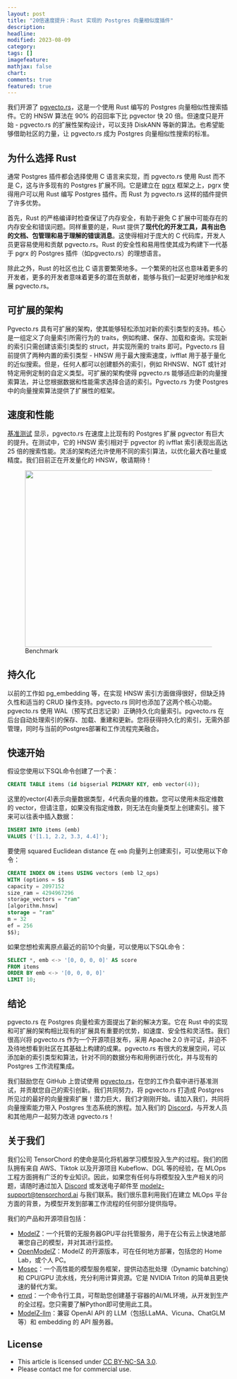 ```yaml
---
layout: post
title: "20倍速度提升：Rust 实现的 Postgres 向量相似度插件"
description: 
headline:
modified: 2023-08-09
category: 
tags: []
imagefeature:
mathjax: false
chart:
comments: true
featured: true
---
```


我们开源了 [pgvecto.rs](https://github.com/tensorchord/pgvecto.rs)，这是一个使用 Rust 编写的 Postgres 向量相似性搜索插件。它的 HNSW 算法在 90% 的召回率下比 pgvector 快 20 倍。但速度只是开始 - pgvecto.rs 的扩展性架构设计，可以支持 DiskANN 等新的算法。也希望能够借助社区的力量，让 pgvecto.rs 成为 Postgres 向量相似性搜索的标准。

## 为什么选择 Rust

通常 Postgres 插件都会选择使用 C 语言来实现，而 pgvecto.rs 使用  Rust 而不是 C，这与许多现有的 Postgres 扩展不同。它是建立在 [pgrx](https://github.com/tcdi/pgrx) 框架之上，pgrx 使得用户可以用 Rust 编写 Postgres 插件。而 Rust 为 pgvecto.rs 这样的插件提供了许多优势。

首先，Rust 的严格编译时检查保证了内存安全，有助于避免 C 扩展中可能存在的内存安全和错误问题。同样重要的是，Rust 提供了**现代化的开发工具，具有出色的文档、包管理和易于理解的错误消息**。这使得相对于庞大的 C 代码库，开发人员更容易使用和贡献 pgvecto.rs。Rust 的安全性和易用性使其成为构建下一代基于 pgrx 的 Postgres 插件（如pgvecto.rs）的理想语言。

除此之外，Rust 的社区也比 C 语言要繁荣地多。一个繁荣的社区也意味着更多的开发者，更多的开发者意味着更多的潜在贡献者，能够与我们一起更好地维护和发展 pgvecto.rs。

## 可扩展的架构

Pgvecto.rs 具有可扩展的架构，使其能够轻松添加对新的索引类型的支持。核心是一组定义了向量索引所需行为的 traits，例如构建、保存、加载和查询。实现新的索引只需创建该索引类型的 struct，并实现所需的 traits 即可。Pgvecto.rs 目前提供了两种内置的索引类型 - HNSW 用于最大搜索速度，ivfflat 用于基于量化的近似搜索。但是，任何人都可以创建额外的索引，例如 RHNSW、NGT 或针对特定用例定制的自定义类型。可扩展的架构使得 pgvecto.rs 能够适应新的向量搜索算法，并让您根据数据和性能需求选择合适的索引。Pgvecto.rs 为使 Postgres 中的向量搜索算法提供了扩展性的框架。

## 速度和性能

[基准测试](https://github.com/usamoi/pgvecto.rs-bench) 显示，pgvecto.rs 在速度上比现有的 Postgres 扩展 pgvector 有巨大的提升。在测试中，它的 HNSW 索引相对于 pgvector 的 ivfflat 索引表现出高达 25 倍的搜索性能。灵活的架构还允许使用不同的索引算法，以优化最大吞吐量或精度。我们目前正在开发量化的 HNSW，敬请期待！

<figure>
	<img src="https://hackmd.io/_uploads/SyOOvsC5n.png" height="400" width="800">
    <figcaption>Benchmark</figcaption>
</figure>

## 持久化

以前的工作如 pg_embedding 等，在实现 HNSW 索引方面做得很好，但缺乏持久性和适当的 CRUD 操作支持。pgvecto.rs 同时也添加了这两个核心功能。pgvecto.rs 使用 WAL（预写式日志记录）正确持久化向量索引。pgvecto.rs 在后台自动处理索引的保存、加载、重建和更新。您将获得持久化的索引，无需外部管理，同时与当前的Postgres部署和工作流程完美融合。

## 快速开始

假设您使用以下SQL命令创建了一个表：

```sql
CREATE TABLE items (id bigserial PRIMARY KEY, emb vector(4));
```

这里的vector(4)表示向量数据类型，4代表向量的维数。您可以使用未指定维数的 vector，但请注意，如果没有指定维数，则无法在向量类型上创建索引。接下来可以往表中插入数据：

```sql
INSERT INTO items (emb)
VALUES ('[1.1, 2.2, 3.3, 4.4]');
```

要使用 squared Euclidean distance 在 `emb` 向量列上创建索引，可以使用以下命令：

```sql
CREATE INDEX ON items USING vectors (emb l2_ops)
WITH (options = $$
capacity = 2097152
size_ram = 4294967296
storage_vectors = "ram"
[algorithm.hnsw]
storage = "ram"
m = 32
ef = 256
$$);
```

如果您想检索离原点最近的前10个向量，可以使用以下SQL命令：

```sql
SELECT *, emb <-> '[0, 0, 0, 0]' AS score
FROM items
ORDER BY emb <-> '[0, 0, 0, 0]'
LIMIT 10;
```

## 结论

pgvecto.rs 在 Postgres 向量检索方面提出了新的解决方案。它在 Rust 中的实现和可扩展的架构相比现有的扩展具有重要的优势，如速度、安全性和灵活性。我们很高兴将 pgvecto.rs 作为一个开源项目发布，采用 Apache 2.0 许可证，并迫不及待地想看到社区在其基础上构建的成果。pgvecto.rs 有很大的发展空间，可以添加新的索引类型和算法，针对不同的数据分布和用例进行优化，并与现有的 Postgres 工作流程集成。

我们鼓励您在 GitHub 上尝试使用 [pgvecto.rs](https://github.com/tensorchord/pgvecto.rs)，在您的工作负载中进行基准测试，并贡献您自己的索引创新。我们共同努力，将 pgvecto.rs 打造成 Postgres 所见过的最好的向量搜索扩展！潜力巨大，我们才刚刚开始。请加入我们，共同将向量搜索能力带入 Postgres 生态系统的旅程。加入我们的 [Discord](https://discord.gg/KqswhpVgdU)，与开发人员和其他用户一起努力改进 pgvecto.rs！

## 关于我们

我们公司 TensorChord 的使命是简化将机器学习模型投入生产的过程。我们的团队拥有来自 AWS、Tiktok 以及开源项目 Kubeflow、DGL 等的经验，在 MLOps 工程方面拥有广泛的专业知识。因此，如果您有任何与将模型投入生产相关的问题，请随时通过加入 [Discord](https://discord.gg/KqswhpVgdU) 或发送电子邮件至 modelz-support@tensorchord.ai 与我们联系。我们很乐意利用我们在建立 MLOps 平台方面的背景，为模型开发到部署工作流程的任何部分提供指导。

我们的产品和开源项目包括：

- [ModelZ](https://modelz.ai/)：一个托管的无服务器GPU平台托管服务，用于在公有云上快速地部署您自己的模型，并对其进行监控。
- [OpenModelZ](https://github.com/tensorchord/openmodelz)：ModelZ 的开源版本，可在任何地方部署，包括您的 Home Lab，或个人 PC。
- [Mosec](https://github.com/mosecorg/mosec)：一个高性能的模型服务框架，提供动态批处理（Dynamic batching）和 CPU/GPU 流水线，充分利用计算资源。它是 NVIDIA Triton 的简单且更快速的替代方案。
- [envd](https://github.com/tensorchord/envd)：一个命令行工具，可帮助您创建基于容器的AI/ML环境，从开发到生产的全过程。您只需要了解Python即可使用此工具。
- [ModelZ-llm](https://github.com/tensorchord/modelz-llm)：兼容 OpenAI API 的 LLM（包括LLaMA、Vicuna、ChatGLM等）和 embedding 的 API 服务器。

## License

- This article is licensed under [CC BY-NC-SA 3.0](https://creativecommons.org/licenses/by-nc-sa/3.0/).
- Please contact me for commercial use.
